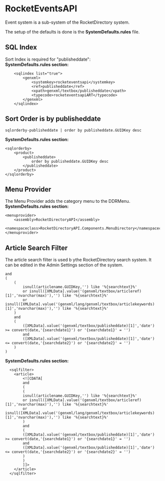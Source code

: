 # RocketEventsAPI

Event system is a sub-system of the RocketDirectory system.

The setup of the defaults is done is the **SystemDefaults.rules** file.

## SQL Index
Sort Index is required for "publisheddate":  
**SystemDefaults.rules section:**
```
	<sqlindex list="true">
		<genxml>
			<systemkey>rocketeventsapi</systemkey>
			<ref>publisheddate</ref>
			<xpath>genxml/textbox/publisheddate</xpath>
			<typecode>rocketeventsapiART</typecode>
		</genxml>
	</sqlindex>
```
## Sort Order is by publisheddate
```
sqlorderby-publisheddate | order by publisheddate.GUIDKey desc
```
**SystemDefaults.rules section:**
```
<sqlorderby>
	<product>
		<publisheddate>
			order by publisheddate.GUIDKey desc
		</publisheddate>
	</product>
</sqlorderby>
```

## Menu Provider
The Menu Provider adds the category menu to the DDRMenu.  
**SystemDefaults.rules section:**
```
<menuprovider>
	<assembly>RocketDirectoryAPI</assembly>
	<namespaceclass>RocketDirectoryAPI.Components.MenuDirectory</namespaceclass>
</menuprovider>
```
## Article Search Filter
The article search filter is used b ythe RocketDirectory search system.  It can be edited in the Admin Settings section of the system.   
```
and
(
	(
		isnull(articlename.GUIDKey,'') like '%{searchtext}%'
		or isnull([XMLData].value('(genxml/textbox/articleref)[1]','nvarchar(max)'),'') like '%{searchtext}%'
		or isnull([XMLData].value('(genxml/lang/genxml/textbox/articlekeywords)[1]','nvarchar(max)'),'') like '%{searchtext}%'
	)
	and
	(
		([XMLData].value('(genxml/textbox/publisheddate)[1]','date') >= convert(date,'{searchdate1}') or '{searchdate1}' = '')
		and
		([XMLData].value('(genxml/textbox/publisheddate)[1]','date') <= convert(date,'{searchdate2}') or '{searchdate2}' = '')
	)
)
```
**SystemDefaults.rules section:**
```
  <sqlfilter>
    <article>
		<![CDATA[
		and
		(
		(
		isnull(articlename.GUIDKey,'') like '%{searchtext}%'
		or isnull([XMLData].value('(genxml/textbox/articleref)[1]','nvarchar(max)'),'') like '%{searchtext}%'
		or isnull([XMLData].value('(genxml/lang/genxml/textbox/articlekeywords)[1]','nvarchar(max)'),'') like '%{searchtext}%'
		)
		and
		(
		([XMLData].value('(genxml/textbox/publisheddate)[1]','date') >= convert(date,'{searchdate1}') or '{searchdate1}' = '')
		and
		([XMLData].value('(genxml/textbox/publisheddate)[1]','date') <= convert(date,'{searchdate2}') or '{searchdate2}' = '')
		)
		)
		]]>
	</article>    
  </sqlfilter>
```